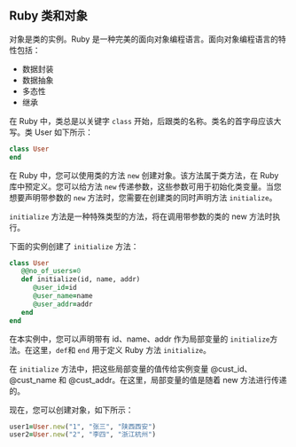 ## Ruby 类和对象

对象是类的实例。Ruby 是一种完美的面向对象编程语言。面向对象编程语言的特性包括：

- 数据封装
- 数据抽象
- 多态性
- 继承

在 Ruby 中，类总是以关键字 `class` 开始，后跟类的名称。类名的首字母应该大写。类 User 如下所示：

```ruby
class User
end
```

在 Ruby 中，您可以使用类的方法 `new` 创建对象。该方法属于类方法，在 Ruby 库中预定义。您可以给方法 `new` 传递参数，这些参数可用于初始化类变量。当您想要声明带参数的 `new` 方法时，您需要在创建类的同时声明方法 `initialize`。

`initialize` 方法是一种特殊类型的方法，将在调用带参数的类的 new 方法时执行。

下面的实例创建了 `initialize` 方法：

```ruby
class User
   @@no_of_users=0
   def initialize(id, name, addr)
      @user_id=id
      @user_name=name
      @user_addr=addr
   end
end
```

在本实例中，您可以声明带有 id、name、addr 作为局部变量的 `initialize`方法。在这里，`def`和 `end` 用于定义 Ruby 方法 `initialize`。

在 `initialize` 方法中，把这些局部变量的值传给实例变量 @cust_id、@cust_name 和 @cust_addr。在这里，局部变量的值是随着 new 方法进行传递的。

现在，您可以创建对象，如下所示：

```ruby
user1=User.new("1", "张三", "陕西西安")
user2=User.new("2", "李四", "浙江杭州")
```
